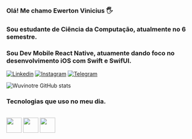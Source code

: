 ### Olá! Me chamo Ewerton Vinicius 🖐️

### Sou estudante de Ciência da Computação, atualmente no 6 semestre.

### Sou Dev Mobile React Native, atuamente dando foco no desenvolvimento iOS com Swift e SwifUI.

[![Linkedin](https://img.shields.io/badge/LinkedIn-0077B5?style=for-the-badge&logo=linkedin&logoColor=white)](https://www.linkedin.com/in/ewerton-vinicius-turco-487107204/)
[![Instagram](https://img.shields.io/badge/Instagram-E4405F?style=for-the-badge&logo=instagram&logoColor=white)](https://www.instagram.com/_vuinishiusu/)
[![Telegram](https://img.shields.io/badge/Telegram-2CA5E0?style=for-the-badge&logo=telegram&logoColor=white)](https://t.me/FilhoteDoDiaboo)

![Wuvinotre GitHub stats](https://github-readme-stats.vercel.app/api?username=wuvinotre&show_icons=true&theme=tokyonight)

### Tecnologias que uso no meu dia.

<div style="display: inline_block"><br/>
    <img src="https://cdn.jsdelivr.net/gh/devicons/devicon/icons/javascript/javascript-original.svg" width="40" height="40"/>
    <img src="https://cdn.jsdelivr.net/gh/devicons/devicon/icons/react/react-original.svg" width="40" height="40"/>
    <img src="https://cdn.jsdelivr.net/gh/devicons/devicon/icons/swift/swift-original.svg" width="40" height="40"/>
</div>
